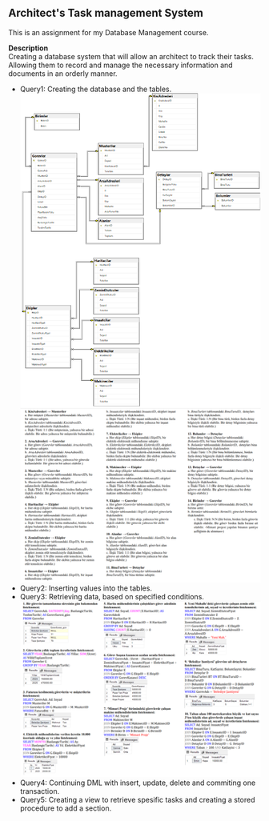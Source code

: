 ## Architect's Task management System

This is an assignment for my Database Management course.

**Description**  
Creating a database system that will allow an architect to track their tasks. Allowing them to record and manage the necessary information and documents in an orderly manner.

- Query1: Creating the database and the tables.  
![ER_Diagram](https://github.com/Edanur-Y/Mimarlik-Ofisi-Gorev-Takip-Sistemi/blob/main/ER_Diagram.png)
![Relationships](https://github.com/Edanur-Y/Mimarlik-Ofisi-Gorev-Takip-Sistemi/blob/main/Relationships.PNG) 
- Query2: Inserting values into the tables.  
- Query3: Retrieving data, based on specified conditions.  
![Select_Queries](https://github.com/Edanur-Y/Mimarlik-Ofisi-Gorev-Takip-Sistemi/blob/main/Select_Queries.PNG)  
- Query4: Continuing DML with insert, update, delete and commiting one transaction.  
- Query5: Creating a view to retrieve spesific tasks and creating a stored procedure to add a section.

